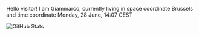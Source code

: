 Hello visitor! I am Giammarco, currently living in space coordinate Brussels and time coordinate Monday, 28 June, 14:07 CEST

![GitHub Stats](https://github-readme-stats.vercel.app/api?username=grcasanova)
